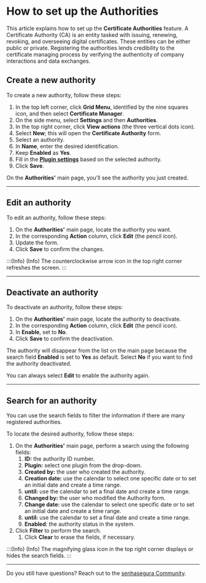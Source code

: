 # How to set up the Authorities

This article explains how to set up the **Certificate Authorities** feature. A Certificate Authority (CA) is an entity tasked with issuing, renewing, revoking, and overseeing digital certificates. These entities can be either public or private. Registering the authorities lends credibility to the certificate managing process by verifying the authenticity of company interactions and data exchanges.

## Create a new authority

To create a new authority, follow these steps:

<!-- Fix link -->
1. In the top left corner, click **Grid Menu**, identified by the nine squares icon, and then select **Certificate Manager**.
2. On the side menu, select **Settings** and then **Authorities**.
3. In the top right corner, click **View actions** (the three vertical dots icon).
4. Select **New**; this will open the **Certificate Authority** form.
5. Select an authority.
6. In **Name**, enter the desired identification.
7. Keep **Enabled** as **Yes**.
8. Fill in the [**Plugin settings**](/v3-33/docs/certificate-manager-reference-supported-cas) based on the selected authority.
9. Click **Save**.

On the **Authorities'** main page, you'll see the authority you just created.

---

## Edit an authority

To edit an authority, follow these steps:

1. On the **Authorities'** main page, locate the authority you want.
2. In the corresponding **Action** column, click **Edit** (the pencil icon).
3. Update the form.
4. Click **Save** to confirm the changes.
<!-- Fix callout -->
:::(Info) (Info)
The counterclockwise arrow icon  in the top right corner refreshes the screen.
:::

---

## Deactivate an authority

To deactivate an authority, follow these steps:

1. On the **Authorities'** main page, locate the authority to deactivate.
2. In the corresponding **Action** column, click **Edit** (the pencil icon).
3. In **Enable**, set to **No**.
4. Click **Save** to confirm the deactivation.

The authority will disappear from the list on the main page because the search field **Enabled** is set to **Yes** as default. Select **No** if you want to find the authority deactivated.

You can always select **Edit** to enable the authority again.

---

## Search for an authority

You can use the search fields to filter the information if there are many registered authorities.

To locate the desired authority, follow these steps:

1. On the **Authorities'** main page, perform a search using the following fields:
    1. **ID:** the authority ID number.
    2. **Plugin:** select one plugin from the drop-down.
    3. **Created by:** the user who created the authority.
    4. **Creation date:** use the calendar to select one specific date or to set an initial date and create a time range.
    5. **until:** use the calendar to set a final date and create a time range.
    6. **Changed by:** the user who modified the Authority form.
    7. **Change date:** use the calendar to select one specific date or to set an initial date and create a time range.
    8. **until:** use the calendar to set a final date and create a time range.
    9. **Enabled**: the authority status in the system.
2. Click **Filter** to perform the search.
    1. Click **Clear** to erase the fields, if necessary.
<!-- Fix callout -->
:::(Info) (Info)
The magnifying glass icon in the top right corner displays or hides the search fields.
:::

---

Do you still have questions? Reach out to the [senhasegura Community](https://community.senhasegura.io/).
